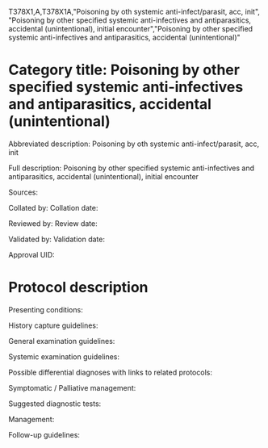 T378X1,A,T378X1A,"Poisoning by oth systemic anti-infect/parasit, acc, init", "Poisoning by other specified systemic anti-infectives and antiparasitics, accidental (unintentional), initial encounter","Poisoning by other specified systemic anti-infectives and antiparasitics, accidental (unintentional)"
# Category title: Poisoning by other specified systemic anti-infectives and antiparasitics, accidental (unintentional)

Abbreviated description: Poisoning by oth systemic anti-infect/parasit, acc, init

Full description: Poisoning by other specified systemic anti-infectives and antiparasitics, accidental (unintentional), initial encounter

Sources:

Collated by:
Collation date:

Reviewed by:
Review date:

Validated by:
Validation date:

Approval UID:

# Protocol description

Presenting conditions:

History capture guidelines:

General examination guidelines:

Systemic examination guidelines:

Possible differential diagnoses with links to related protocols:

Symptomatic / Palliative management:

Suggested diagnostic tests:

Management:

Follow-up guidelines:
